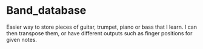 # Band_database
Easier way to store pieces of guitar, trumpet, piano or bass that I learn. I can then transpose them, or have different outputs such as finger positions for given notes.
